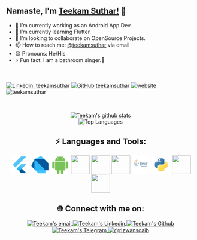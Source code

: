 ## Namaste, I'm [Teekam Suthar!](http://teekamsuthar.me) 🙏

- 🔭 I’m currently working as an Android App Dev.
- 🌱 I’m currently learning Flutter.
- 👯 I’m looking to collaborate on OpenSource Projects.
- 📫 How to reach me: [@teekamsuthar](mailto:teekam.suthar1@gmail.com) via email
- 😄 Pronouns: He/His
- ⚡ Fun fact: I am a bathroom singer.🎤

<br>

<p align="center">
  
<!-- 
[![Twitter: Teekam_Suthar](https://img.shields.io/twitter/follow/Teekam_Suthar?style=social)](https://twitter.com/Teekam_Suthar) -->
[![Linkedin: teekamsuthar](https://img.shields.io/badge/-teekamsuthar-blue?style=flat-square&logo=Linkedin&logoColor=white&link=https://www.linkedin.com/in/teekamsuthar/)](https://www.linkedin.com/in/teekamsuthar)
[![GitHub teekamsuthar](https://img.shields.io/github/followers/teekamsuthar?label=follow&style=social)](https://github.com/teekamsuthar)
[![website](https://img.shields.io/badge/PortfolioWebsite-teekamsuthar.live-2648ff?style=flat-square&logo=google-chrome)](http://teekamsuthar.me) 
<img src="https://komarev.com/ghpvc/?username=teekamsuthar&label=Views&color=blue&style=plastic" alt="teekamsuthar" /> </p>

<br>

<!-- <a href="https://github.com/teekamsuthar">
  <img align="center" src="https://github-readme-stats.vercel.app/api/top-langs/?username=teekamsuthar&theme=light&hide_langs_below=0" />
</a> -->
<p align="center">
  
  <a href="https://github.com/teekamsuthar">
  <img align="center" src="https://github-readme-stats.vercel.app/api?username=teekamsuthar&show_icons=true&theme=light&line_height=27" alt="Teekam's github stats"/>
  </a>
  <br>
  <img alt = "Top Languages" src="https://github-readme-stats.vercel.app/api/top-langs/?username=teekamsuthar&hide=html,css&hide_border=true&title_color=5391FE&text_color=555"/>

</p>

<p align="center"><h2 align="center">⚡ Languages and Tools:</h2></p>

 <p align="center">
<img align="center" width="50" height="50" src="https://raw.githubusercontent.com/github/explore/80688e429a7d4ef2fca1e82350fe8e3517d3494d/topics/flutter/flutter.png">
<img align="center" width="50" height="50" src="https://raw.githubusercontent.com/github/explore/80688e429a7d4ef2fca1e82350fe8e3517d3494d/topics/dart/dart.png">
<img align="center" width="50" height="50" src="https://raw.githubusercontent.com/github/explore/80688e429a7d4ef2fca1e82350fe8e3517d3494d/topics/android/android.png">
<img align="center" width="50" height="50" src="https://devicons.github.io/devicon/devicon.git/icons/c/c-original.svg">
<img align="center" width="50" height="50" src="https://devicons.github.io/devicon/devicon.git/icons/cplusplus/cplusplus-original.svg">
<img align="center" width="50" height="50" src="https://devicons.github.io/devicon/devicon.git/icons/html5/html5-original-wordmark.svg">
<img align="center" width="50" height="50" src="https://raw.githubusercontent.com/github/explore/80688e429a7d4ef2fca1e82350fe8e3517d3494d/topics/java/java.png">
<img align="center" width="50" height="50" src="https://raw.githubusercontent.com/github/explore/80688e429a7d4ef2fca1e82350fe8e3517d3494d/topics/python/python.png">
<img align="center" width="50" height="50" src="https://devicons.github.io/devicon/devicon.git/icons/mysql/mysql-original-wordmark.svg">
<img align="center" width="50" height="50" src="https://devicons.github.io/devicon/devicon.git/icons/linux/linux-original.svg"> </p>

<p align="center"><h2 align="center">🌐 Connect with me on:</h2></p>

<p align="center">
  <a href="mailto:teekam.suthar1@gmail.com" target="blank">
    <img align="center" alt="Teekam's email" height="30" width="50" src="https://cdn.jsdelivr.net/npm/simple-icons@3.0.1/icons/gmail.svg" />
  </a>
<!--   <a href="https://twitter.com/Teekam_Suthar">
    <img align="center" alt="Teekam's Twitter" height="30" width="50" src="https://cdn.jsdelivr.net/npm/simple-icons@v3/icons/twitter.svg" />
  </a> -->
  <a href="https://linkedin.com/in/teekamsuthar">
    <img align="center" alt="Teekam's Linkedin" height="30" width="50" src="https://cdn.jsdelivr.net/npm/simple-icons@v3/icons/linkedin.svg" />
  </a>
  <a href="https://github.com/teekamsuthar">
    <img align="center" alt="Teekam's Github" height="30" width="50" src="https://cdn.jsdelivr.net/npm/simple-icons@v3/icons/github.svg"/>
  </a>
  <a href="https://t.me/teekamsuthar">
    <img align="center" alt="Teekam's Telegram" height="30" width="50" src="https://cdn.jsdelivr.net/npm/simple-icons@v3/icons/telegram.svg"/>
  </a>
<!--   <a href="https://instagram.com/teekamsuthar/">
    <img align="center" alt="Teekam's Instagram" height="30" width="50" src="https://cdn.jsdelivr.net/npm/simple-icons@v3/icons/instagram.svg"/>
  </a>
  <a href="https://www.facebook.com/imteekamsuthar/" target="blank"><img align="center" src="https://cdn.jsdelivr.net/npm/simple-icons@v3/icons/facebook.svg" alt="Teekam's Facebook" height="30" width="50" /></a> -->
  <a href="https://medium.com/@teekamsuthar" target="blank"><img align="center" src="https://cdn.jsdelivr.net/npm/simple-icons@3.0.1/icons/medium.svg" alt="@rizwansoaib" height="30" width="50" /></a>
</p>
